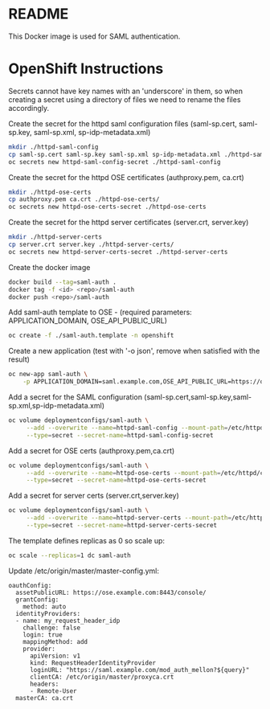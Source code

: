 # README #

This Docker image is used for SAML authentication.

# OpenShift Instructions #
Secrets cannot have key names with an 'underscore' in them, so when creating a secret using a directory of files we need to rename the files accordingly.

Create the secret for the httpd saml configuration files (saml-sp.cert, saml-sp.key, saml-sp.xml, sp-idp-metadata.xml) 
```sh
mkdir ./httpd-saml-config
cp saml-sp.cert saml-sp.key saml-sp.xml sp-idp-metadata.xml ./httpd-saml-config/
oc secrets new httpd-saml-config-secret ./httpd-saml-config
```

Create the secret for the httpd OSE certificates (authproxy.pem, ca.crt)
```sh
mkdir ./httpd-ose-certs
cp authproxy.pem ca.crt ./httpd-ose-certs/
oc secrets new httpd-ose-certs-secret ./httpd-ose-certs
```

Create the secret for the httpd server certificates (server.crt, server.key)
```sh
mkdir ./httpd-server-certs
cp server.crt server.key ./httpd-server-certs/
oc secrets new httpd-server-certs-secret ./httpd-server-certs
```

Create the docker image
```sh
docker build --tag=saml-auth .
docker tag -f <id> <repo>/saml-auth
docker push <repo>/saml-auth
```

Add saml-auth template to OSE - (required parameters: APPLICATION_DOMAIN, OSE_API_PUBLIC_URL)
```sh
oc create -f ./saml-auth.template -n openshift
```


Create a new application (test with '-o json', remove when satisfied with the result)
```sh
oc new-app saml-auth \
    -p APPLICATION_DOMAIN=saml.example.com,OSE_API_PUBLIC_URL=https://ose.example.com:8443/oauth/authorize -o json
```


Add a secret for the SAML configuration (saml-sp.cert,saml-sp.key,saml-sp.xml,sp-idp-metadata.xml)
```sh
oc volume deploymentconfigs/saml-auth \
     --add --overwrite --name=httpd-saml-config --mount-path=/etc/httpd/conf/saml \
     --type=secret --secret-name=httpd-saml-config-secret
```

Add a secret for OSE certs (authproxy.pem,ca.crt)
```sh
oc volume deploymentconfigs/saml-auth \
     --add --overwrite --name=httpd-ose-certs --mount-path=/etc/httpd/conf/ose_certs \
     --type=secret --secret-name=httpd-ose-certs-secret
```

Add a secret for server certs (server.crt,server.key)
```sh
oc volume deploymentconfigs/saml-auth \
     --add --overwrite --name=httpd-server-certs --mount-path=/etc/httpd/conf/server_certs \
     --type=secret --secret-name=httpd-server-certs-secret
```

The template defines replicas as 0 so scale up:
```sh
oc scale --replicas=1 dc saml-auth
```

Update /etc/origin/master/master-config.yml:
```
oauthConfig:
  assetPublicURL: https://ose.example.com:8443/console/
  grantConfig:
    method: auto
  identityProviders:
  - name: my_request_header_idp
    challenge: false
    login: true
    mappingMethod: add
    provider:
      apiVersion: v1
      kind: RequestHeaderIdentityProvider
      loginURL: "https://saml.example.com/mod_auth_mellon?${query}"
      clientCA: /etc/origin/master/proxyca.crt
      headers:
      - Remote-User
  masterCA: ca.crt

```
